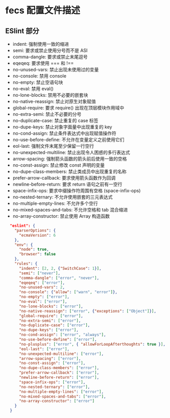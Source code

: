 # fecs 配置文件描述

## ESlint 部分

 - indent: 强制使用一致的缩进
 - semi: 要求或禁止使用分号而不是 ASI
 - comma-dangle: 要求或禁止末尾逗号
 - eqeqeq: 要求使用 === 和 !==
 - no-unused-vars: 禁止出现未使用过的变量
 - no-console: 禁用 console
 - no-empty: 禁止空语句块
 - no-eval: 禁用 eval()
 - no-lone-blocks: 禁用不必要的嵌套块
 - no-native-reassign: 禁止对原生对象赋值
 - global-require: 要求 require() 出现在顶层模块作用域中
 - no-extra-semi: 禁止不必要的分号
 - no-duplicate-case: 禁止重复的 case 标签
 - no-dupe-keys: 禁止对象字面量中出现重复的 key
 - no-cond-assign: 禁止条件表达式中出现赋值操作符
 - no-use-before-define: 不允许在变量定义之前使用它们
 - eol-last: 强制文件末尾至少保留一行空行
 - no-unexpected-multiline: 禁止出现令人困惑的多行表达式
 - arrow-spacing: 强制箭头函数的箭头前后使用一致的空格
 - no-const-assign: 禁止修改 const 声明的变量
 - no-dupe-class-members: 禁止类成员中出现重复的名称
 - prefer-arrow-callback: 要求使用箭头函数作为回调
 - newline-before-return: 要求 return 语句之前有一空行
 - space-infix-ops: 要求中缀操作符周围有空格 (space-infix-ops)
 - no-nested-ternary: 不允许使用嵌套的三元表达式
 - no-multiple-empty-lines: 不允许多个空行
 - no-mixed-spaces-and-tabs: 不允许空格和 tab 混合缩进
 - no-array-constructor: 禁止使用 Array 构造函数

```JSON
  "eslint": {
    "parserOptions": {
      "ecmaVersion": 6
    },
    "env": {
      "node": true,
      "browser": false
    },
    "rules": {
      "indent": [2, 2, {"SwitchCase": 1}],
      "semi": ["never"],
      "comma-dangle": ["error", "never"],
      "eqeqeq": ["error"],
      "no-unused-vars": 2,
      "no-console": {"allow": ["warn", "error"]},
      "no-empty": ["error"],
      "no-eval": ["error"],
      "no-lone-blocks": ["error"],
      "no-native-reassign": ["error", {"exceptions": ["Object"]}],
      "global-require": ["error"],
      "no-extra-semi": ["error"],
      "no-duplicate-case": ["error"],
      "no-dupe-keys": ["error"],
      "no-cond-assign": ["error", "always"],
      "no-use-before-define": ["error"],
      "no-plusplus": ["error", { "allowForLoopAfterthoughts": true }],
      "eol-last": ["error"],
      "no-unexpected-multiline": ["error"],
      "arrow-spacing": ["error"],
      "no-const-assign": ["error"],
      "no-dupe-class-members": ["error"],
      "prefer-arrow-callback": ["error"],
      "newline-before-return": ["error"],
      "space-infix-ops": ["error"],
      "no-nested-ternary": ["error"],
      "no-multiple-empty-lines": ["error"],
      "no-mixed-spaces-and-tabs": ["error"],
      "no-array-constructor": ["error"]
    }
  }
```
